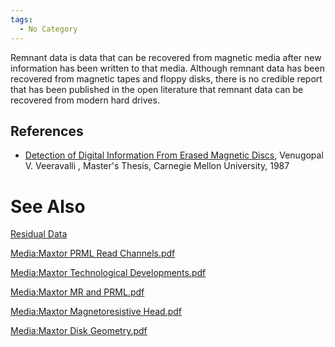 ```yaml
---
tags:
  - No Category
---
```

Remnant data is data that can be recovered from magnetic media after new
information has been written to that media. Although remnant data has
been recovered from magnetic tapes and floppy disks, there is no
credible report that has been published in the open literature that
remnant data can be recovered from modern hard drives.

## References

- [Detection of Digital Information From Erased Magnetic
  Discs](http://www.ifp.uiuc.edu/~vvv/veeravalli_ms_thesis.pdf),
  Venugopal V. Veeravalli , Master's Thesis, Carnegie Mellon University,
  1987

# See Also

[Residual Data](residual_data.md)

[Media:Maxtor PRML Read
Channels.pdf](media:maxtor_prml_read_channels.pdf.md)

[Media:Maxtor Technological
Developments.pdf](media:maxtor_technological_developments.pdf.md)

[Media:Maxtor MR and PRML.pdf](media:maxtor_mr_and_prml.pdf.md)

[Media:Maxtor Magnetoresistive
Head.pdf](media:maxtor_magnetoresistive_head.pdf.md)

[Media:Maxtor Disk
Geometry.pdf](media:maxtor_disk_geometry.pdf.md)